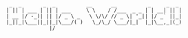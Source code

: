           _  _       _  _          __      __          _     _  _ 
         | || | ___ | || | ___     \ \    / /___  _ _ | | __| || |
         | __ |/ -_)| || |/ _ \ _   \ \/\/ // _ \| '_|| |/ _` ||_|
         |_||_|\___||_||_|\___/( )   \_/\_/ \___/|_|  |_|\__,_|(_)
                       |/                                 
